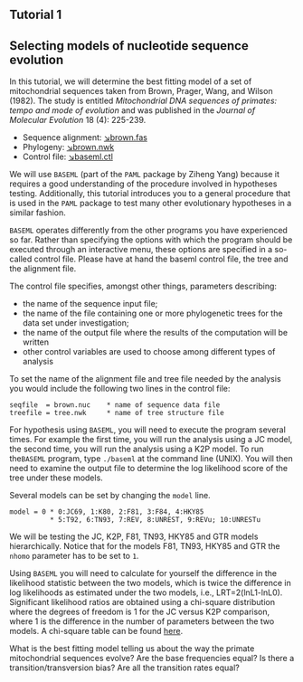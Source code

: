 ## Tutorial 1
## Selecting models of nucleotide sequence evolution

In this tutorial, we will determine the best fitting model of a set of mitochondrial sequences taken from Brown, Prager, Wang, and Wilson (1982). The study is entitled *Mitochondrial DNA sequences of primates: tempo and mode of evolution* and was published in the *Journal of Molecular Evolution* 18 (4): 225-239. 

* Sequence alignment: [&#8600;brown.fas](/assets/lectures/brown.fas)
* Phylogeny: [&#8600;brown.nwk](/assets/lectures/brown.nwk)
* Control file: [&#8600;baseml.ctl](/assets/lectures/baseml.ctl)

We will use `BASEML` (part of the `PAML` package by Ziheng Yang) because it requires a good understanding of the procedure involved in hypotheses testing. Additionally, this tutorial introduces you to a general procedure that is used in the `PAML` package to test many other evolutionary hypotheses in a similar fashion.

`BASEML` operates differently from the other programs you have experienced so far. Rather than specifying the options with which the program should be executed through an interactive menu, these options are specified in a so-called control file. Please have at hand the baseml control file, the tree and the alignment file.

The control file specifies, amongst other things, parameters describing:
* the name of the sequence input file;
* the name of the file containing one or more phylogenetic trees for the data set under investigation;
* the name of the output file where the results of the computation will be written
* other control variables are used to choose among different types of analysis

To set the name of the alignment file and tree file needed by the analysis you would include the following two lines in the control file:
```
seqfile  = brown.nuc    * name of sequence data file
treefile = tree.nwk     * name of tree structure file
```

For hypothesis using `BASEML`, you will need to execute the program several times. For example the first time, you will run the analysis using a JC model, the second time, you will run the analysis using a K2P model. To run the`BASEML` program, type `./baseml` at the command line (UNIX). You will then need to examine the output file to determine the log likelihood score of the tree under these models. 

Several models can be set by changing the `model` line.
```
model = 0 * 0:JC69, 1:K80, 2:F81, 3:F84, 4:HKY85
          * 5:T92, 6:TN93, 7:REV, 8:UNREST, 9:REVu; 10:UNRESTu
```
We will be testing the JC, K2P, F81, TN93, HKY85 and GTR models hierarchically. Notice that for the models F81, TN93, HKY85 and GTR the `nhomo` parameter has to be set to `1`.

Using `BASEML` you will need to calculate for yourself the difference in the likelihood statistic between the two models, which is twice the difference in log likelihoods as estimated under the two models, i.e., LRT=2(lnL1-lnL0). Significant likelihood ratios are obtained using a chi-square distribution where the degrees of freedom is 1 for the JC versus K2P comparison, where 1 is the difference in the number of parameters between the two models. A chi-square table can be found [here](https://people.smp.uq.edu.au/YoniNazarathy/stat_models_B_course_spring_07/distributions/chisqtab.pdf). 

What is the best fitting model telling us about the way the primate mitochondrial sequences evolve? Are the base frequencies equal? Is there a transition/transversion bias? Are all the transition rates equal?
